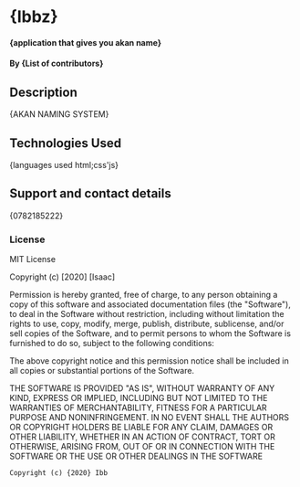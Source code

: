 # {Ibbz}
#### {application that gives you akan name}
#### By **{List of contributors}**
## Description
{AKAN NAMING SYSTEM}
## Technologies Used
{languages used html;css'js}
## Support and contact details
{0782185222}
### License
MIT License

Copyright (c) [2020] [Isaac]

Permission is hereby granted, free of charge, to any person obtaining a copy
of this software and associated documentation files (the "Software"), to deal
in the Software without restriction, including without limitation the rights
to use, copy, modify, merge, publish, distribute, sublicense, and/or sell
copies of the Software, and to permit persons to whom the Software is
furnished to do so, subject to the following conditions:

The above copyright notice and this permission notice shall be included in all
copies or substantial portions of the Software.

THE SOFTWARE IS PROVIDED "AS IS", WITHOUT WARRANTY OF ANY KIND, EXPRESS OR
IMPLIED, INCLUDING BUT NOT LIMITED TO THE WARRANTIES OF MERCHANTABILITY,
FITNESS FOR A PARTICULAR PURPOSE AND NONINFRINGEMENT. IN NO EVENT SHALL THE
AUTHORS OR COPYRIGHT HOLDERS BE LIABLE FOR ANY CLAIM, DAMAGES OR OTHER
LIABILITY, WHETHER IN AN ACTION OF CONTRACT, TORT OR OTHERWISE, ARISING FROM,
OUT OF OR IN CONNECTION WITH THE SOFTWARE OR THE USE OR OTHER DEALINGS IN THE
SOFTWARE

    Copyright (c) {2020} Ibb
  
